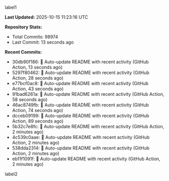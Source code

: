 
label1 
<!-- ACTIVITY_START -->
**Last Updated:** 2025-10-15 11:23:16 UTC

**Repository Stats:**
- Total Commits: 98974
- Last Commit: 13 seconds ago

**Recent Commits:**
- 30db90f186: 🤖 Auto-update README with recent activity (GitHub Action, 13 seconds ago)
- 5297f80462: 🤖 Auto-update README with recent activity (GitHub Action, 28 seconds ago)
- e77bcf0ac8: 🤖 Auto-update README with recent activity (GitHub Action, 43 seconds ago)
- 91bad6261a: 🤖 Auto-update README with recent activity (GitHub Action, 58 seconds ago)
- 46ac8749fb: 🤖 Auto-update README with recent activity (GitHub Action, 74 seconds ago)
- dcceb09199: 🤖 Auto-update README with recent activity (GitHub Action, 89 seconds ago)
- 5b32c7e8fc: 🤖 Auto-update README with recent activity (GitHub Action, 2 minutes ago)
- 4c539c0aae: 🤖 Auto-update README with recent activity (GitHub Action, 2 minutes ago)
- 538dda2314: 🤖 Auto-update README with recent activity (GitHub Action, 2 minutes ago)
- eb11f1091f: 🤖 Auto-update README with recent activity (GitHub Action, 2 minutes ago)
<!-- ACTIVITY_END -->

label2
